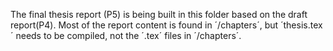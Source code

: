 The final thesis report (P5) is being built in this folder based on the draft report(P4). Most of the report content is found in ´/chapters´, but ´thesis.tex´ needs to be compiled, not the ´.tex´ files in ´/chapters´.